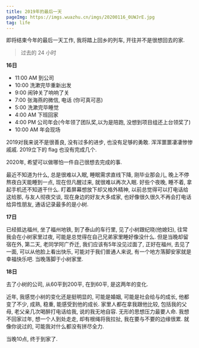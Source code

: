 ```yaml
---
title: 2019年的最后一天
pageImg: https://imgs.wuazhu.cn/imgs/20200116_0UWJrE.jpg
tag: life
---
```


即将结束今年的最后一天工作, 我将踏上回乡的列车, 开往并不是很想回去的家.

<!-- more -->


> 过去的 24 小时

**16日**

- 11:00 AM 到公司
- 10:00 洗漱完毕重新出发
- 9:00 闹钟关了响响了关
- 7:00 张海燕的微信, 电话 (你可真可恶)
- 5:00 洗漱完毕睡觉
- 4:00 AM 下班回家
- 4:00 PM 公司年会(今年领了团队奖,以为是陪跑, 没想到项目组还上台领奖了)
- 10:00 AM 年会现场

2019对我来说不是很善良, 没有过多的进步, 也没有足够的勇敢. 浑浑噩噩凄凄惨惨戚戚. 2019立下的 flag 也没有完成几个.

2020年, 希望可以做哪怕一件自己很想去完成的事.

最近不知道为什么, 总是很难以入眠, 睡眠需求直线下降, 刚毕业那会儿, 晚上不停熬夜白天能睡到一点, 现在但凡醒过来, 就很难以再次入眠. 好些个夜晚, 睡不着, 拿起手机还不知道干什么. 盯着屏幕想放下却又格外精神, 以前总觉得可以打电话给这给那, 与友人彻夜交谈, 现在身边的好友大多成家, 也好像很久很久不再会打电话给异性朋友, 通话记录最多的是小树.


**17日**

已经抵达福州, 坐了福州地铁, 到了泰山的车行里, 见了小树跟纪晓(他媳妇), 往常我会在小树家里过夜, 可能是总觉得在自己兄弟家里睡好像没什么. 但是当晚却留宿在外, 第二天, 老同学阿广乔迁, 我们应该有5年没见过面了, 正好在福州, 去见了一面, 可以从他脸上看出快乐, 可能对于我们普通人来说, 有一个地方落脚安家就是幸福快乐吧. 当晚落脚于小树家里.

**18日**

去了小树的公司, 从60平到200平, 在到60平, 是这两年的变化.

近年, 我感觉小树的变化还是挺明显的, 可能是婚姻, 可能是社会给与的成长, 他都变了不少, 成熟, 稳重, 能感受到他的成长. 家里人都在拿我跟他比较, 包括我的父母, 老父亲几次喝醉打电话给我, 说的我无地自容. 无形的思想压力最要人命. 我想不回家过年, 想一个人到处走走, 却有根绳将我拉扯, 我在要与不要的边缘很累. 就像你说过的, 可能我对什么都没有拼尽全力.

当晚10点, 终于到家了.



